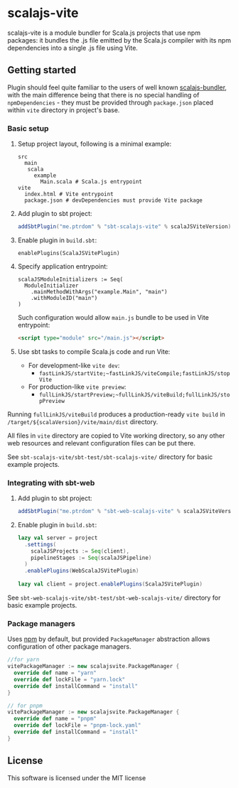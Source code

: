 # scalajs-vite

scalajs-vite is a module bundler for Scala.js projects that use npm packages: it bundles the .js file emitted by the 
Scala.js compiler with its npm dependencies into a single .js file using Vite.

## Getting started

Plugin should feel quite familiar to the users of well known [scalajs-bundler](https://scalacenter.github.io/scalajs-bundler), 
with the main difference being  that there is no special handling of `npmDependencies` - they must be provided through 
`package.json` placed within `vite` directory in project's base.

### Basic setup

1. Setup project layout, following is a minimal example:

   ```
   src
     main
      scala
        example
          Main.scala # Scala.js entrypoint
   vite
     index.html # Vite entrypoint
     package.json # devDependencies must provide Vite package
   ```

1. Add plugin to sbt project:

   ```scala
   addSbtPlugin("me.ptrdom" % "sbt-scalajs-vite" % scalaJSViteVersion)
   ```

1. Enable plugin in `build.sbt`:

   ```
   enablePlugins(ScalaJSVitePlugin)
   ```
   
1. Specify application entrypoint:

   ```
   scalaJSModuleInitializers := Seq(
     ModuleInitializer
       .mainMethodWithArgs("example.Main", "main")
       .withModuleID("main")
   )
   ```
   
   Such configuration would allow `main.js` bundle to be used in Vite entrypoint:

   ```html
   <script type="module" src="/main.js"></script>
   ```

1. Use sbt tasks to compile Scala.js code and run Vite:
   - For development-like `vite dev`:
     - `fastLinkJS/startVite;~fastLinkJS/viteCompile;fastLinkJS/stopVite`
   - For production-like `vite preview`:
     - `fullLinkJS/startPreview;~fullLinkJS/viteBuild;fullLinkJS/stopPreview`

Running `fullLinkJS/viteBuild` produces a production-ready `vite build` in `/target/${scalaVersion}/vite/main/dist` 
directory.

All files in `vite` directory are copied to Vite working directory, so any other web resources and relevant configuration
files can be put there.

See `sbt-scalajs-vite/sbt-test/sbt-scalajs-vite/` directory for basic example projects.

### Integrating with sbt-web

1. Add plugin to sbt project:

   ```scala
   addSbtPlugin("me.ptrdom" % "sbt-web-scalajs-vite" % scalaJSViteVersion)
   ```

1. Enable plugin in `build.sbt`:

   ```scala
   lazy val server = project
     .settings(
       scalaJSProjects := Seq(client),
       pipelineStages := Seq(scalaJSPipeline)
     )
     .enablePlugins(WebScalaJSVitePlugin)
    
   lazy val client = project.enablePlugins(ScalaJSVitePlugin)
   ```

See `sbt-web-scalajs-vite/sbt-test/sbt-web-scalajs-vite/` directory for basic example projects.

### Package managers


Uses [npm](https://www.npmjs.com/) by default, but provided `PackageManager` abstraction allows configuration of other
package managers.

```scala
//for yarn
vitePackageManager := new scalajsvite.PackageManager {
  override def name = "yarn"
  override def lockFile = "yarn.lock"
  override def installCommand = "install"
}

// for pnpm
vitePackageManager := new scalajsvite.PackageManager {
  override def name = "pnpm"
  override def lockFile = "pnpm-lock.yaml"
  override def installCommand = "install"
}
```

## License

This software is licensed under the MIT license
